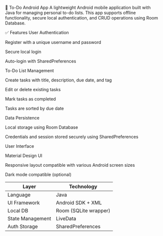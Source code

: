 📱 To-Do Android App
A lightweight Android mobile application built with Java for managing personal to-do lists. This app supports offline functionality, secure local authentication, and CRUD operations using Room Database.

✅ Features
User Authentication

Register with a unique username and password

Secure local login

Auto-login with SharedPreferences

To-Do List Management

Create tasks with title, description, due date, and tag

Edit or delete existing tasks

Mark tasks as completed

Tasks are sorted by due date

Data Persistence

Local storage using Room Database

Credentials and session stored securely using SharedPreferences

User Interface

Material Design UI

Responsive layout compatible with various Android screen sizes

Dark mode compatible (optional)

| Layer            | Technology            |
| ---------------- | --------------------- |
| Language         | Java                  |
| UI Framework     | Android SDK + XML     |
| Local DB         | Room (SQLite wrapper) |
| State Management | LiveData              |
| Auth Storage     | SharedPreferences     |

